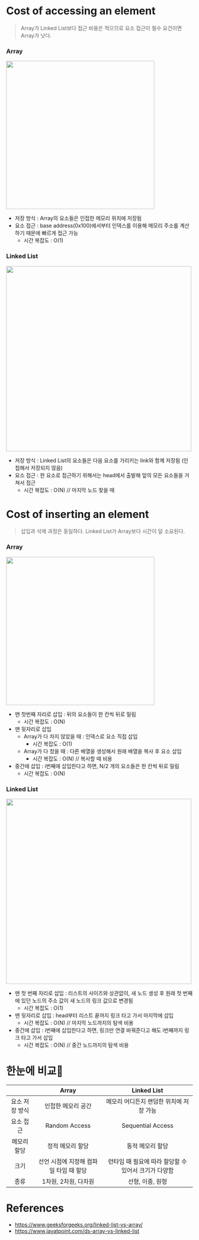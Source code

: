 # Cost of accessing an element
> Array가 Linked List보다 접근 비용은 적으므로 요소 접근이 필수 요건이면 Array가 낫다.
### Array
<img src="https://user-images.githubusercontent.com/68576770/138261079-1390ad31-da12-44b8-9ca4-211581a00424.jpg" width="400"><br>
- 저장 방식 : Array의 요소들은 인접한 메모리 위치에 저장됨
- 요소 접근 : base address(0x100)에서부터 인덱스를 이용해 메모리 주소를 계산하기 때문에 빠르게 접근 가능
	- 시간 복잡도 : O(1)
### Linked List
<img src="https://user-images.githubusercontent.com/68576770/138267303-1e8195b3-5c57-4093-8fbd-cd5b0a53775a.jpg" width="500"><br>
- 저장 방식 : Linked List의 요소들은 다음 요소를 가리키는 link와 함께 저장됨 (인접해서 저장되지 않음)
- 요소 접근 : 한 요소로 접근하기 위해서는 head에서 출발해 앞의 모든 요소들을 거쳐서 접근
	- 시간 복잡도 : O(N) // 마지막 노드 찾을 때

# Cost of inserting an element
> 삽입과 삭제 과정은 동일하다.
> Linked List가 Array보다 시간이 덜 소요된다.
### Array
<img src="https://user-images.githubusercontent.com/68576770/138268806-e5187d2f-738c-466b-9b0e-dd6310f43db4.jpg" width="400"><br>
- 맨 첫번째 자리로 삽입 : 뒤의 요소들이 한 칸씩 뒤로 밀림
	- 시간 복잡도 : O(N)
- 맨 뒷자리로 삽입
	- Array가 다 차지 않았을 때 : 인덱스로 요소 직접 삽입
    	- 시간 복잡도 : O(1)
    - Array가 다 찼을 때 : 다른 배열을 생성해서 원래 배열을 복사 후 요소 삽입
        - 시간 복잡도 : O(N)	// 복사할 때 비용
- 중간에 삽입 : i번째에 삽입한다고 하면, N/2 개의 요소들은 한 칸씩 뒤로 밀림
	- 시간 복잡도 : O(N)
### Linked List
<img src="https://user-images.githubusercontent.com/68576770/138269605-158f7255-2d33-48c5-b15a-29ca3dd458f3.jpg" width="500"><br>
- 맨 첫 번째 자리로 삽입 : 리스트의 사이즈와 상관없이, 새 노드 생성 후 원래 첫 번째에 있던 노드의 주소 값이 새 노드의 링크 값으로 변경됨
	- 시간 복잡도 : O(1)
- 맨 뒷자리로 삽입 : head부터 리스트 끝까지 링크 타고 가서 마지막에 삽입
	- 시간 복잡도 : O(N)	// 마지막 노드까지의 탐색 비용
- 중간에 삽입 : i번째에 삽입한다고 하면, 링크만 연결 바꿔준다고 해도 i번째까지 링크 타고 가서 삽입
	- 시간 복잡도 : O(N)	// 중간 노드까지의 탐색 비용
    
# 한눈에 비교👀
||Array|Linked List|
|:-----------:|:---------------------:|:---------------------:|
|요소 저장 방식|인접한 메모리 공간|메모리 어디든지 랜덤한 위치에 저장 가능|
|요소 접근|Random Access|Sequential Access|
|메모리 할당|정적 메모리 할당|동적 메모리 할당|
|크기|선언 시점에 지정해 컴파일 타임 때 할당|런타임 때 필요에 따라 할당할 수 있어서 크기가 다양함|
|종류|1차원, 2차원, 다차원|선형, 이중, 원형|

# References
- https://www.geeksforgeeks.org/linked-list-vs-array/
- https://www.javatpoint.com/ds-array-vs-linked-list
